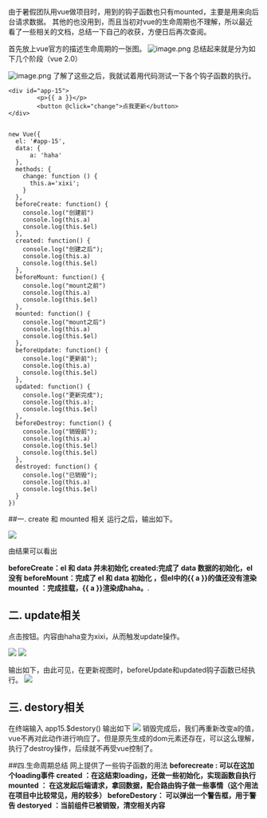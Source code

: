 由于暑假团队用vue做项目时，用到的钩子函数也只有mounted，主要是用来向后台请求数据。  其他的也没用到，而且当初对vue的生命周期也不理解，所以最近看了一些相关的文档，总结一下自己的收获，方便日后再次查阅。


首先放上vue官方的描述生命周期的一张图。
![image.png](http://upload-images.jianshu.io/upload_images/3185709-0c4c1273466a44f0.png?imageMogr2/auto-orient/strip%7CimageView2/2/w/1240)
总结起来就是分为如下几个阶段（vue 2.0）

![image.png](http://upload-images.jianshu.io/upload_images/3185709-ecd1fdb0a42c6679.png?imageMogr2/auto-orient/strip%7CimageView2/2/w/1240)
了解了这些之后，我就试着用代码测试一下各个钩子函数的执行。
```
<div id="app-15">
        <p>{{ a }}</p>
        <button @click="change">点我更新</button>
</div>


new Vue({
  el: '#app-15',
  data: {
      a: 'haha'
  },
  methods: {
    change: function () {
      this.a='xixi';
    }
  },
  beforeCreate: function() {
    console.log("创建前")
    console.log(this.a)
    console.log(this.$el)
  },
  created: function() {
    console.log("创建之后");
    console.log(this.a)
    console.log(this.$el)
  },
  beforeMount: function() {
    console.log("mount之前")
    console.log(this.a)
    console.log(this.$el)
  },
  mounted: function() {
    console.log("mount之后")
    console.log(this.a)
    console.log(this.$el)
  },
  beforeUpdate: function() {
    console.log("更新前");
    console.log(this.a)
    console.log(this.$el)
  },
  updated: function() {
    console.log("更新完成");
    console.log(this.a);
    console.log(this.$el)
  },
  beforeDestroy: function() {
    console.log("销毁前");
    console.log(this.a)
    console.log(this.$el)
    console.log(this.$el)
  },
  destroyed: function() {
    console.log("已销毁");
    console.log(this.a)
    console.log(this.$el)
  }
})
```
##一. create 和 mounted 相关
运行之后，输出如下。

![](http://upload-images.jianshu.io/upload_images/3185709-eba5784374324c9d.png?imageMogr2/auto-orient/strip%7CimageView2/2/w/1240)

由结果可以看出

**beforeCreate：el 和 data 并未初始化 
created:完成了 data 数据的初始化，el没有
beforeMount：完成了 el 和 data 初始化 ，但el中的{{ a }}的值还没有渲染
mounted ：完成挂载，{{ a }}渲染成haha。**.

## 二. update相关
点击按钮。内容由haha变为xixi，从而触发update操作。

![](http://upload-images.jianshu.io/upload_images/3185709-3413290efdf282ee.png?imageMogr2/auto-orient/strip%7CimageView2/2/w/1240)
![](http://upload-images.jianshu.io/upload_images/3185709-0342da6bfb58c5cd.png?imageMogr2/auto-orient/strip%7CimageView2/2/w/1240)

输出如下，由此可见，在更新视图时，beforeUpdate和updated钩子函数已经执行。
![](http://upload-images.jianshu.io/upload_images/3185709-5485b4660fa03328.png?imageMogr2/auto-orient/strip%7CimageView2/2/w/1240)

## 三. destory相关
在终端输入 app15.$destory()
输出如下
![](http://upload-images.jianshu.io/upload_images/3185709-ff73f23562192dc5.png?imageMogr2/auto-orient/strip%7CimageView2/2/w/1240)
销毁完成后，我们再重新改变a的值，vue不再对此动作进行响应了。但是原先生成的dom元素还存在，可以这么理解，执行了destroy操作，后续就不再受vue控制了。

##四.生命周期总结
网上提供了一些钩子函数的用法
**beforecreate : 可以在这加个loading事件 
created ：在这结束loading，还做一些初始化，实现函数自执行 
mounted ： 在这发起后端请求，拿回数据，配合路由钩子做一些事情（这个用法在项目中比较常见，用的较多）
beforeDestory： 可以弹出一个警告框，用于警告 
destoryed ：当前组件已被销毁，清空相关内容**
